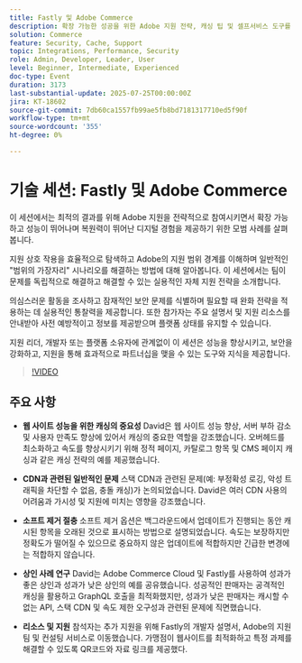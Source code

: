 ```yaml
---
title: Fastly 및 Adobe Commerce
description: 확장 가능한 성공을 위한 Adobe 지원 전략, 캐싱 팁 및 셀프서비스 도구를 통해 디지털 성능과 보안을 강화합니다.**
solution: Commerce
feature: Security, Cache, Support
topic: Integrations, Performance, Security
role: Admin, Developer, Leader, User
level: Beginner, Intermediate, Experienced
doc-type: Event
duration: 3173
last-substantial-update: 2025-07-25T00:00:00Z
jira: KT-18602
source-git-commit: 7db60ca1557fb99ae5fb8bd7181317710ed5f90f
workflow-type: tm+mt
source-wordcount: '355'
ht-degree: 0%

---
```



# 기술 세션: Fastly 및 Adobe Commerce

이 세션에서는 최적의 결과를 위해 Adobe 지원을 전략적으로 참여시키면서 확장 가능하고 성능이 뛰어나며 복원력이 뛰어난 디지털 경험을 제공하기 위한 모범 사례를 살펴봅니다.

지원 상호 작용을 효율적으로 탐색하고 Adobe의 지원 범위 경계를 이해하며 일반적인 &quot;범위의 가장자리&quot; 시나리오를 해결하는 방법에 대해 알아봅니다. 이 세션에서는 팀이 문제를 독립적으로 해결하고 해결할 수 있는 실용적인 자체 지원 전략을 소개합니다.

의심스러운 활동을 조사하고 잠재적인 보안 문제를 식별하며 필요할 때 완화 전략을 적용하는 데 실용적인 통찰력을 제공합니다. 또한 참가자는 주요 설명서 및 지원 리소스를 안내받아 사전 예방적이고 정보를 제공받으며 플랫폼 상태를 유지할 수 있습니다.

지원 리더, 개발자 또는 플랫폼 소유자에 관계없이 이 세션은 성능을 향상시키고, 보안을 강화하고, 지원을 통해 효과적으로 파트너십을 맺을 수 있는 도구와 지식을 제공합니다.

>[!VIDEO](https://video.tv.adobe.com/v/3469841/?learn=on&enablevpops)

## 주요 사항

* **웹 사이트 성능을 위한 캐싱의 중요성** David은 웹 사이트 성능 향상, 서버 부하 감소 및 사용자 만족도 향상에 있어서 캐싱의 중요한 역할을 강조했습니다. 오버헤드를 최소화하고 속도를 향상시키기 위해 정적 페이지, 카탈로그 항목 및 CMS 페이지 캐싱과 같은 캐싱 전략의 예를 제공했습니다.

* **CDN과 관련된 일반적인 문제** 스택 CDN과 관련된 문제(예: 부정확성 로깅, 악성 트래픽을 차단할 수 없음, 충돌 캐싱)가 논의되었습니다. David은 여러 CDN 사용의 어려움과 가시성 및 지원에 미치는 영향을 강조했습니다.

* **소프트 제거 절충** 소프트 제거 옵션은 백그라운드에서 업데이트가 진행되는 동안 캐시된 항목을 오래된 것으로 표시하는 방법으로 설명되었습니다. 속도는 보장하지만 정확도가 떨어질 수 있으므로 중요하지 않은 업데이트에 적합하지만 긴급한 변경에는 적합하지 않습니다.

* **상인 사례 연구** David는 Adobe Commerce Cloud 및 Fastly를 사용하여 성과가 좋은 상인과 성과가 낮은 상인의 예를 공유했습니다. 성공적인 판매자는 공격적인 캐싱을 활용하고 GraphQL 호출을 최적화했지만, 성과가 낮은 판매자는 캐시할 수 없는 API, 스택 CDN 및 속도 제한 오구성과 관련된 문제에 직면했습니다.

* **리소스 및 지원** 참석자는 추가 지원을 위해 Fastly의 개발자 설명서, Adobe의 지원 팀 및 컨설팅 서비스로 이동했습니다. 가맹점이 웹사이트를 최적화하고 특정 과제를 해결할 수 있도록 QR코드와 자료 링크를 제공했다.
